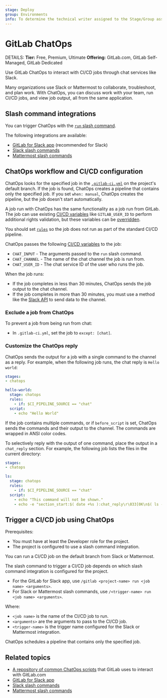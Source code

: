 ```yaml
---
stage: Deploy
group: Environments
info: To determine the technical writer assigned to the Stage/Group associated with this page, see https://handbook.gitlab.com/handbook/product/ux/technical-writing/#assignments
---
```


# GitLab ChatOps

DETAILS:
**Tier:** Free, Premium, Ultimate
**Offering:** GitLab.com, GitLab Self-Managed, GitLab Dedicated

Use GitLab ChatOps to interact with CI/CD jobs through chat services
like Slack.

Many organizations use Slack or Mattermost to collaborate, troubleshoot, and plan work. With ChatOps,
you can discuss work with your team, run CI/CD jobs, and view job output, all from the same
application.

## Slash command integrations

You can trigger ChatOps with the [`run` slash command](../../user/project/integrations/gitlab_slack_application.md#slash-commands).

The following integrations are available:

- [GitLab for Slack app](../../user/project/integrations/gitlab_slack_application.md) (recommended for Slack)
- [Slack slash commands](../../user/project/integrations/slack_slash_commands.md)
- [Mattermost slash commands](../../user/project/integrations/mattermost_slash_commands.md)

## ChatOps workflow and CI/CD configuration

ChatOps looks for the specified job in the
[`.gitlab-ci.yml`](../yaml/_index.md) on the project's default
branch. If the job is found, ChatOps creates a pipeline that contains
only the specified job. If you set `when: manual`, ChatOps creates the
pipeline, but the job doesn't start automatically.

A job run with ChatOps has the same functionality as a job run from
GitLab. The job can use existing [CI/CD variables](../variables/_index.md#predefined-cicd-variables) like
`GITLAB_USER_ID` to perform additional rights validation, but these
variables can be [overridden](../variables/_index.md#cicd-variable-precedence).

You should set [`rules`](../yaml/_index.md#rules) so the job does not
run as part of the standard CI/CD pipeline.

ChatOps passes the following [CI/CD variables](../variables/_index.md#predefined-cicd-variables)
to the job:

- `CHAT_INPUT` - The arguments passed to the `run` slash command.
- `CHAT_CHANNEL` - The name of the chat channel the job is run from.
- `CHAT_USER_ID` - The chat service ID of the user who runs the job.

When the job runs:

- If the job completes in less than 30 minutes, ChatOps sends the job output to the chat channel.
- If the job completes in more than 30 minutes, you must use a method like the
  [Slack API](https://api.slack.com/) to send data to the channel.

### Exclude a job from ChatOps

To prevent a job from being run from chat:

- In `.gitlab-ci.yml`, set the job to `except: [chat]`.

### Customize the ChatOps reply

ChatOps sends the output for a job with a single command to the
channel as a reply. For example, when the following job runs,
the chat reply is `Hello world`:

```yaml
stages:
- chatops

hello-world:
  stage: chatops
  rules:
    - if: $CI_PIPELINE_SOURCE == "chat"
  script:
    - echo "Hello World"
```

If the job contains multiple commands, or if `before_script` is set, ChatOps sends the commands
and their output to the channel. The commands are wrapped in ANSI color codes.

To selectively reply with the output of one command, place the output
in a `chat_reply` section. For example, the following job lists the
files in the current directory:

```yaml
stages:
- chatops

ls:
  stage: chatops
  rules:
    - if: $CI_PIPELINE_SOURCE == "chat"
  script:
    - echo "This command will not be shown."
    - echo -e "section_start:$( date +%s ):chat_reply\r\033[0K\n$( ls -la )\nsection_end:$( date +%s ):chat_reply\r\033[0K"
```

## Trigger a CI/CD job using ChatOps

Prerequisites:

- You must have at least the Developer role for the project.
- The project is configured to use a slash command integration.

You can run a CI/CD job on the default branch from Slack or Mattermost.

The slash command to trigger a CI/CD job depends on which slash command integration
is configured for the project.

- For the GitLab for Slack app, use `/gitlab <project-name> run <job name> <arguments>`.
- For Slack or Mattermost slash commands, use `/<trigger-name> run <job name> <arguments>`.

Where:

- `<job name>` is the name of the CI/CD job to run.
- `<arguments>` are the arguments to pass to the CI/CD job.
- `<trigger-name>` is the trigger name configured for the Slack or Mattermost integration.

ChatOps schedules a pipeline that contains only the specified job.

## Related topics

- [A repository of common ChatOps scripts](https://gitlab.com/gitlab-com/chatops)
  that GitLab uses to interact with GitLab.com
- [GitLab for Slack app](../../user/project/integrations/gitlab_slack_application.md)
- [Slack slash commands](../../user/project/integrations/slack_slash_commands.md)
- [Mattermost slash commands](../../user/project/integrations/mattermost_slash_commands.md)
